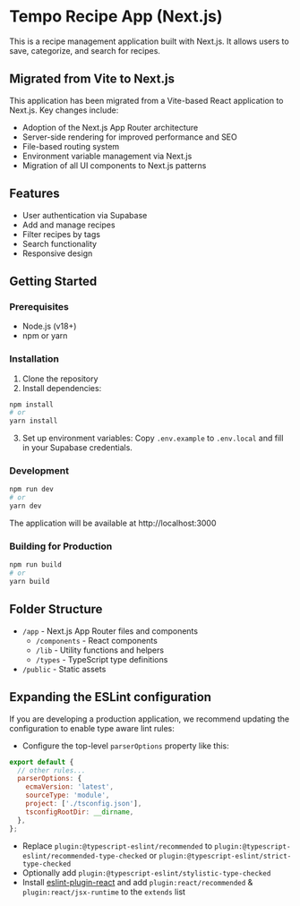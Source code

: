 # Tempo Recipe App (Next.js)

This is a recipe management application built with Next.js. It allows users to save, categorize, and search for recipes.

## Migrated from Vite to Next.js

This application has been migrated from a Vite-based React application to Next.js. Key changes include:

- Adoption of the Next.js App Router architecture
- Server-side rendering for improved performance and SEO
- File-based routing system
- Environment variable management via Next.js
- Migration of all UI components to Next.js patterns

## Features

- User authentication via Supabase
- Add and manage recipes
- Filter recipes by tags
- Search functionality
- Responsive design

## Getting Started

### Prerequisites

- Node.js (v18+)
- npm or yarn

### Installation

1. Clone the repository
2. Install dependencies:

```bash
npm install
# or
yarn install
```

3. Set up environment variables:
   Copy `.env.example` to `.env.local` and fill in your Supabase credentials.

### Development

```bash
npm run dev
# or
yarn dev
```

The application will be available at http://localhost:3000

### Building for Production

```bash
npm run build
# or
yarn build
```

## Folder Structure

- `/app` - Next.js App Router files and components
  - `/components` - React components
  - `/lib` - Utility functions and helpers
  - `/types` - TypeScript type definitions
- `/public` - Static assets

## Expanding the ESLint configuration

If you are developing a production application, we recommend updating the configuration to enable type aware lint rules:

- Configure the top-level `parserOptions` property like this:

```js
export default {
  // other rules...
  parserOptions: {
    ecmaVersion: 'latest',
    sourceType: 'module',
    project: ['./tsconfig.json'],
    tsconfigRootDir: __dirname,
  },
};
```

- Replace `plugin:@typescript-eslint/recommended` to `plugin:@typescript-eslint/recommended-type-checked` or `plugin:@typescript-eslint/strict-type-checked`
- Optionally add `plugin:@typescript-eslint/stylistic-type-checked`
- Install [eslint-plugin-react](https://github.com/jsx-eslint/eslint-plugin-react) and add `plugin:react/recommended` & `plugin:react/jsx-runtime` to the `extends` list
